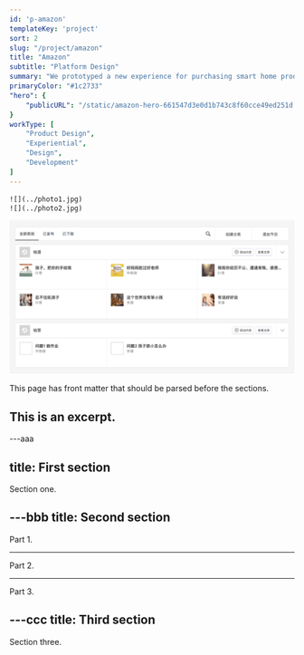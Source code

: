 ```yaml
---
id: 'p-amazon'
templateKey: 'project'
sort: 2
slug: "/project/amazon"
title: "Amazon"
subtitle: "Platform Design"
summary: "We prototyped a new experience for purchasing smart home products."
primaryColor: "#1c2733"
"hero": {
    "publicURL": "/static/amazon-hero-661547d3e0d1b743c8f60cce49ed251d.jpg"
}
workType: [
    "Product Design",
    "Experiential",
    "Design",
    "Development"
]
---
```


```grid|2|My super images!
![](../photo1.jpg)
![](../photo2.jpg)
```
![my image](images/amazon-image.png)

This page has front matter that should be parsed before the sections.


This is an excerpt.
---

---aaa

title: First section
---

Section one.

---bbb
title: Second section
---

Part 1.

---

Part 2.

---

Part 3.

---ccc
title: Third section
---

Section three.
